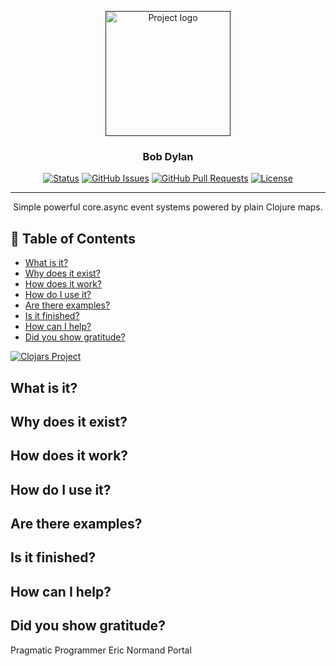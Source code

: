 <p align="center">
  <a href="" rel="noopener">
 <img width=200px height=200px src="https://i.imgur.com/6wj0hh6.jpg" alt="Project logo"></a>
</p>

<h3 align="center">Bob Dylan</h3>

<div align="center">

  [![Status](https://img.shields.io/badge/status-active-success.svg)]() 
  [![GitHub Issues](https://img.shields.io/github/issues/patbrown/bob-dylan.svg)](https://github.com/patbrown/bob-dylan/issues)
  [![GitHub Pull Requests](https://img.shields.io/github/issues-pr/patbrown/bob-dylan.svg)](https://github.com/patbrown/bob-dylan/pulls)
  [![License](https://img.shields.io/badge/license-MIT-blue.svg)](/LICENSE)

</div>

---

<p align="center"> Simple powerful core.async event systems powered by plain Clojure maps.
    <br> 
</p>

## 📝 Table of Contents
- [What is it?](#what)
- [Why does it exist?](#why)
- [How does it work?](#how)
- [How do I use it?](#usage)
- [Are there examples?](#examples)
- [Is it finished?](#todo)
- [How can I help?](#contribute)
- [Did you show gratitude?](#gratitude)

[![Clojars Project](https://img.shields.io/clojars/v/tools.drilling/bob-dylan.svg)](https://clojars.org/tools.drilling/bob-dylan)

## What is it? <a name = "what"></a>
## Why does it exist? <a name = "why"></a>
## How does it work? <a name = "how"></a>
## How do I use it? <a name = "usage"></a>
## Are there examples? <a name = "examples"></a>
## Is it finished? <a name = "todo"></a>
## How can I help? <a name = "contribute"></a>
## Did you show gratitude? <a name = "contribute"></a>
Pragmatic Programmer
Eric Normand
Portal
